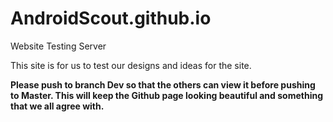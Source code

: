 # AndroidScout.github.io


Website Testing Server


This site is for us to test our designs and ideas for the site.

**Please push to branch Dev so that the others can view it before pushing to Master. This will keep the Github page looking beautiful and something that we all agree with.**
